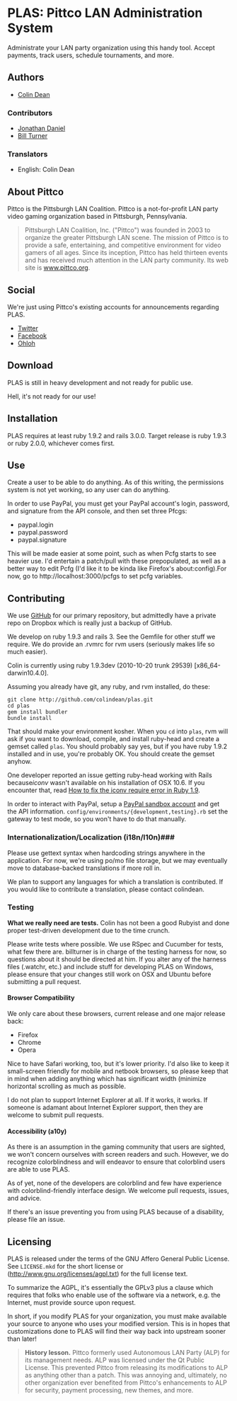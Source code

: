 PLAS: Pittco LAN Administration System
======================================

Administrate your LAN party organization using this handy tool. Accept
payments, track users, schedule tournaments, and more.

Authors
-------
* [Colin Dean](http://github.com/colindean)

### Contributors ###
* [Jonathan Daniel](http://github.com/binarycleric)
* [Bill Turner](http://github.com/billturner)

### Translators ###
* English: Colin Dean

About Pittco
------------
Pittco is the Pittsburgh LAN Coalition. Pittco is a not-for-profit
LAN party video gaming organization based in Pittsburgh, Pennsylvania.

 > Pittsburgh LAN Coalition, Inc. ("Pittco") was founded in 2003 to 
 > organize the greater Pittsburgh LAN scene. The mission of Pittco 
 > is to provide a safe, entertaining, and competitive environment 
 > for video gamers of all ages. Since its inception, Pittco has 
 > held thirteen events and has received much attention in the LAN 
 > party community. Its web site is www.pittco.org.

Social
------
We're just using Pittco's existing accounts for announcements regarding PLAS.

 * [Twitter](http://www.twitter.com/pittcolan)
 * [Facebook](http://www.facebook.com/pittco)
 * [Ohloh](https://www.ohloh.net/p/plas)

Download
--------
PLAS is still in heavy development and not ready for public use.

Hell, it's not ready for our use!

Installation
------------
PLAS requires at least ruby 1.9.2 and rails 3.0.0. Target release is 
ruby 1.9.3 or ruby 2.0.0, whichever comes first.

Use
---
Create a user to be able to do anything. As of this writing, the 
permissions system is not yet working, so any user can do anything.

In order to use PayPal, you must get your PayPal account's login, password, and signature from the API console, and then set three Pfcgs: 
 * paypal.login
 * paypal.password
 * paypal.signature
 
This will be made easier at some point, such as when Pcfg starts to see heavier use. I'd entertain a patch/pull with these prepopulated, as well as a better way to edit Pcfg (I'd like it to be kinda like Firefox's about:config).For now, go to http://localhost:3000/pcfgs to set pcfg variables.


Contributing
------------
We use [GitHub](http://github.com/colindean/plas) for our primary repository, but admittedly have a private repo on Dropbox which is really just a backup of GitHub.

We develop on ruby 1.9.3 and rails 3. See the Gemfile for 
other stuff we require. We do provide an .rvmrc for rvm users (seriously makes life so much easier). 

Colin is currently using ruby 1.9.3dev (2010-10-20 trunk 29539) [x86\_64-darwin10.4.0].

Assuming you already have git, any ruby, and rvm installed, do these:

    git clone http://github.com/colindean/plas.git
    cd plas
    gem install bundler
    bundle install

That should make your environment kosher. When you `cd` into `plas`, rvm will ask if you want to download, compile, and install ruby-head and create a gemset called `plas`. You should probably say yes, but if you have ruby 1.9.2 installed and in use, you're probably OK. You should create the gemset anyhow.

One developer reported an issue getting ruby-head working with Rails because*iconv* wasn't available on his installation of OSX 10.6. If you encounter that, read [How to fix the iconv require error in Ruby 1.9](http://exceptionz.wordpress.com/2010/02/03/how-to-fix-the-iconv-require-error-in-ruby-1-9/).

In order to interact with PayPal, setup a [PayPal sandbox account](http://developer.paypal.com) and get the API information. `config/environments/{development,testing}.rb` set the gateway to test mode, so you won't have to do that manually.

### Internationalization/Localization (i18n/l10n)###
Please use gettext syntax when hardcoding strings anywhere in the application. For now, we're using po/mo file storage, but we may eventually move to database-backed translations if more roll in.

We plan to support any languages for which a translation is contributed. If you would like to contribute a translation, please contact colindean. 

### Testing ###
**What we really need are tests.** Colin has not been a good Rubyist and
done proper test-driven development due to the time crunch. 

Please write tests where possible. We use RSpec and Cucumber for tests, what few there are. billturner is in charge of the testing harness for now, so questions about it should be directed at him. If you alter any of the harness files (.watchr, etc.) and include stuff for developing PLAS on Windows, please ensure that your changes still work on OSX and Ubuntu before submitting a pull request.

#### Browser Compatibility ####
We only care about these browsers, current release and one major release back:

 * Firefox
 * Chrome
 * Opera
  
Nice to have Safari working, too, but it's lower priority. I'd also like to keep it small-screen friendly for mobile and netbook browsers, so please keep that in mind when adding anything which has significant width (minimize horizontal scrolling as much as possible.

I do not plan to support Internet Explorer at all. If it works, it works. If someone is adamant about Internet Explorer support, then they are welcome to submit pull requests.

#### Accessibility (a10y) ####
As there is an assumption in the gaming community that users are sighted, we won't concern ourselves with screen readers and such. However, we do recognize colorblindness and will endeavor to ensure that colorblind users are able to use PLAS. 

As of yet, none of the developers are colorblind and few have experience with colorblind-friendly interface design. We welcome pull requests, issues, and advice.

If there's an issue preventing you from using PLAS because of a disability, please file an issue.

Licensing
---------
PLAS is released under the terms of the GNU Affero General Public License. See `LICENSE.mkd` for the short license or (http://www.gnu.org/licenses/agpl.txt) for the full license text.

To summarize the AGPL, it's essentially the GPLv3 plus a clause which requires that folks who enable use of the software via a network, e.g. the Internet, must provide source upon request.

In short, if you modify PLAS for your organization, you must make available your source to anyone who uses your modified version. This is in hopes that customizations done to PLAS will find their way back into upstream sooner than later!

 > **History lesson.** Pittco formerly used Autonomous LAN Party (ALP) for 
 > its management needs. ALP was licensed under the Qt Public License. This
 > prevented Pittco from releasing its modifications to ALP as anything
 > other than a patch. This was annoying and, ultimately, no other 
 > organization ever benefited from Pittco's enhancements to ALP for
 > security, payment processing, new themes, and more.

